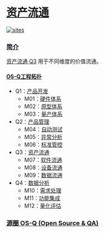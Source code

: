 ﻿# [资产流通](https://github.com/OS-Q/Q3)

[![sites](http://182.61.61.133/link/resources/OSQ.png)](http://www.OS-Q.com)
### [简介](https://github.com/OS-Q/Q3/wiki)

[资产流通 Q3](https://github.com/OS-Q/Q3) 用于不同维度的价值流通。
#### [OS-Q工程拓扑](https://github.com/OS-Q)

* Q1：[产品开发](https://github.com/OS-Q/Q1)
    * M01：[硬件体系](https://github.com/OS-Q/M01)
    * M02：[原型体系](https://github.com/OS-Q/M02)
    * M03：[量产体系](https://github.com/OS-Q/M03)
* Q2：[产品管理](https://github.com/OS-Q/Q2)
    * M04：[自动测试](https://github.com/OS-Q/M04)
    * M05：[异常分析](https://github.com/OS-Q/M05)
    * M06：[标准管控](https://github.com/OS-Q/M06)
* Q3：[资产流通](https://github.com/OS-Q/Q3)
    * M07：[软件流通](https://github.com/OS-Q/M07)
    * M08：[设备流通](https://github.com/OS-Q/M08)
    * M09：[数据流通](https://github.com/OS-Q/M09)
* Q4：[数据分析](https://github.com/OS-Q/Q4)
    * M10：[需求处理](https://github.com/OS-Q/M10)
    * M11：[功能集成](https://github.com/OS-Q/M11)
    * M12：[量化评估](https://github.com/OS-Q/M12)

### [源圈 OS-Q (Open Source & QA) ](http://www.OS-Q.com)
